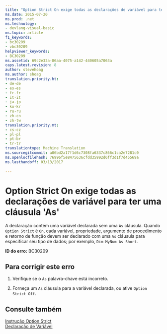 ```yaml
---
title: "Option Strict On exige todas as declarações de variável para ter uma cláusula &quot;As&quot; | Documentos do Microsoft"
ms.date: 2015-07-20
ms.prod: .net
ms.technology:
- devlang-visual-basic
ms.topic: article
f1_keywords:
- bc30209
- vbc30209
helpviewer_keywords:
- BC30209
ms.assetid: 69c2e32a-86aa-4075-a142-440605a7063a
caps.latest.revision: 8
author: stevehoag
ms.author: shoag
translation.priority.ht:
- de-de
- es-es
- fr-fr
- it-it
- ja-jp
- ko-kr
- ru-ru
- zh-cn
- zh-tw
translation.priority.mt:
- cs-cz
- pl-pl
- pt-br
- tr-tr
translationtype: Machine Translation
ms.sourcegitcommit: a06bd2a17f1d6c7308fa6337c866c1ca2e7281c0
ms.openlocfilehash: 76996f5e8475636cfdd35992d6ff3d1f7d45569a
ms.lasthandoff: 03/13/2017

---
```

# <a name="option-strict-on-requires-all-variable-declarations-to-have-an-39as39-clause"></a>Option Strict On exige todas as declarações de variável para ter uma cláusula 'As'
A declaração contém uma variável declarada sem uma `As` cláusula. Quando `Option Strict` é `On`, cada variável, propriedade, argumento de procedimento e retorno de função devem ser declarado com uma `As` cláusula para especificar seu tipo de dados; por exemplo, `Dim MyNum As Short`.  
  
 **ID do erro:** BC30209  
  
## <a name="to-correct-this-error"></a>Para corrigir este erro  
  
1.  Verifique se o `As` palavra-chave está incorreto.  
  
2.  Forneça um `As` cláusula para a variável declarada, ou ative `Option Strict Off`.  
  
## <a name="see-also"></a>Consulte também  
 [Instrução Option Strict](../../visual-basic/language-reference/statements/option-strict-statement.md)   
 [Declaração de Variável](../../visual-basic/programming-guide/language-features/variables/variable-declaration.md)
